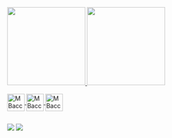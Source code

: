 <div>
  <a href="https://github.com/marcosbaccin">
  <img height="180em" src="https://github-readme-stats.vercel.app/api?username=marcosbaccin&show_icons=true&theme=dark&include_all_commits=true&count_private=true">
  <img height="180em" src="https://github-readme-stats.vercel.app/api/top-langs/?username=marcosbaccin&layout=compact&langs_count=16&theme=dark">
</div>

<div style="display: inlineblock"><br>
  <img align="center" alt="MBaccin-Python" height="40" width="40" src="https://cdn.jsdelivr.net/gh/devicons/devicon/icons/python/python-original.svg">
  <img align="center" alt="MBaccin-Selenium" height="40" width="40" src="https://selenium.dev/images/selenium_logo_square_green.png">
  <img align="center" alt="MBaccin-Pandas" height="40" width="40" src="https://github.com/marcosbaccin/marcosbaccin/assets/74544990/d7e10a61-600b-4398-9c97-09b766eb5b17">
</div>

##

<div>
  <a href="https://www.linkedin.com/in/marcos-ant%C3%B4nio-baccin-paulino-509b671b7/" target="_blank"><img src="https://img.shields.io/badge/LinkedIn-0077B5?style=for-the-badge&logo=linkedin&logoColor=white" target="_blank"></a>
  <a href="https://www.instagram.com/marcosantonio_bp/" target="_blank"><img src="https://img.shields.io/badge/Instagram-E4405F?style=for-the-badge&logo=instagram&logoColor=white" target="_blank"></a>
</div>
